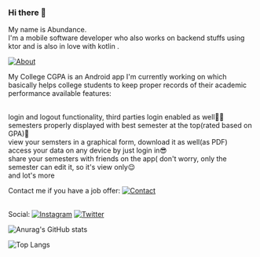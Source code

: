 ### Hi there 👋

My name is Abundance.</br>
I'm a mobile software developer who also works on backend stuffs using ktor and is also in love with kotlin .</br>


[![About](https://img.shields.io/badge/About-MyCollegeCGPA-darkgreen?labelColor=black)](https://play.google.com/store/apps/details?id=com.crushtech.myccgpa)

 
My College CGPA is an Android app I'm currently working on which basically helps college students to keep proper records of their academic performance
available features:

</br>login and logout functionality, third parties login enabled as well🤘🏾
</br>semesters properly displayed with best semester at the top(rated based on GPA)🤗
</br>view your semsters in a graphical form, download it as well(as PDF)
</br>access your data on any device by just login in😎
<br/>share your semesters with friends on the app( don't worry, only the semester can edit it, so it's view only😌
<br/> and lot's more


Contact me if you have a job offer: [![Contact](https://img.shields.io/badge/Email-xplendo@gmail.com-orange?labelColor=black)](mailto:xplendo@gmail.com)


</br>Social: [![Instagram](https://img.shields.io/badge/Instagram-Developer%20journey-blueviolet?logo=Instagram&logoColor=blueviolet&labelColor=black)](https://www.instagram.com/dremo.dev/) [![Twitter](https://img.shields.io/badge/Twitter-Send%27s%20me%20a%20message%20on%20twitter-blue?logo=Twitter&logoColor=blue&labelColor=black)](https://twitter.com/dremo.dev) 

![Anurag's GitHub stats](https://github-readme-stats.vercel.app/api?username=AbGhost-cyber&show_icons=true&theme=vue&hide_border=true&count_private=true&bg_color=101013&title_color=00DCA8&text_color=FDFCFF)

![Top Langs](https://github-readme-stats.vercel.app/api/top-langs/?username=AbGhost-cyber&layout=compact&show_icons=true&theme=vue&hide_border=true&count_private=true&bg_color=101013&title_color=00DCA8&text_color=FDFCFF)
